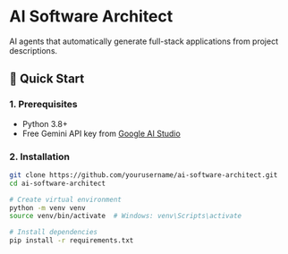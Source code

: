 # AI Software Architect

AI agents that automatically generate full-stack applications from project descriptions.

## 🚀 Quick Start

### 1. Prerequisites
- Python 3.8+
- Free Gemini API key from [Google AI Studio](https://aistudio.google.com/app/apikey)

### 2. Installation
```bash
git clone https://github.com/yourusername/ai-software-architect.git
cd ai-software-architect

# Create virtual environment
python -m venv venv
source venv/bin/activate  # Windows: venv\Scripts\activate

# Install dependencies
pip install -r requirements.txt
